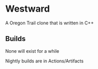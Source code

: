 # Westward
A Oregon Trail clone that is written in C++

## Builds
None will exist for a while

Nightly builds are in Actions/Artifacts
